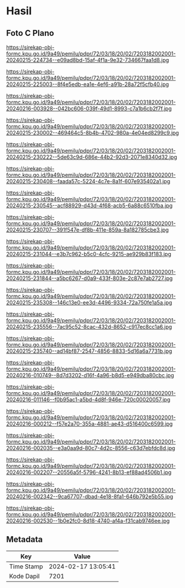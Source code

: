 # Hasil

## Foto C Plano

https://sirekap-obj-formc.kpu.go.id/9a49/pemilu/pdpr/72/03/18/20/02/7203182002001-20240215-224734--e09ad8bd-15af-4f1a-9e32-734667faa1d8.jpg

https://sirekap-obj-formc.kpu.go.id/9a49/pemilu/pdpr/72/03/18/20/02/7203182002001-20240215-225003--8f4e5edb-ea1e-4ef6-a91b-28a72f5cfb40.jpg

https://sirekap-obj-formc.kpu.go.id/9a49/pemilu/pdpr/72/03/18/20/02/7203182002001-20240216-003928--042bc606-039f-49d1-8993-c7a1b6cb2f7f.jpg

https://sirekap-obj-formc.kpu.go.id/9a49/pemilu/pdpr/72/03/18/20/02/7203182002001-20240215-230002--469464c5-8b4b-4702-980a-4e04ed8299c9.jpg

https://sirekap-obj-formc.kpu.go.id/9a49/pemilu/pdpr/72/03/18/20/02/7203182002001-20240215-230222--5de63c9d-686e-44b2-92d3-2071e8340d32.jpg

https://sirekap-obj-formc.kpu.go.id/9a49/pemilu/pdpr/72/03/18/20/02/7203182002001-20240215-230408--faada57c-5224-4c7e-8a1f-607e935402a1.jpg

https://sirekap-obj-formc.kpu.go.id/9a49/pemilu/pdpr/72/03/18/20/02/7203182002001-20240215-230545--acf88929-d43d-4f68-acb5-6a88c6510fba.jpg

https://sirekap-obj-formc.kpu.go.id/9a49/pemilu/pdpr/72/03/18/20/02/7203182002001-20240215-230707--391f547e-df8b-411e-859a-8a182785cbe3.jpg

https://sirekap-obj-formc.kpu.go.id/9a49/pemilu/pdpr/72/03/18/20/02/7203182002001-20240215-231044--e3b7c962-b5c0-4cfc-9215-ae929b83f183.jpg

https://sirekap-obj-formc.kpu.go.id/9a49/pemilu/pdpr/72/03/18/20/02/7203182002001-20240215-231844--a5bc6267-d0a9-433f-803e-2c87e7ab2727.jpg

https://sirekap-obj-formc.kpu.go.id/9a49/pemilu/pdpr/72/03/18/20/02/7203182002001-20240215-235308--146c13e0-ee3d-4496-9334-72a750fe1a5a.jpg

https://sirekap-obj-formc.kpu.go.id/9a49/pemilu/pdpr/72/03/18/20/02/7203182002001-20240215-235556--7ac95c52-8cac-432d-8652-c917ec8cc1a6.jpg

https://sirekap-obj-formc.kpu.go.id/9a49/pemilu/pdpr/72/03/18/20/02/7203182002001-20240215-235740--ad14bf87-2547-4856-8833-5d16a6a7731b.jpg

https://sirekap-obj-formc.kpu.go.id/9a49/pemilu/pdpr/72/03/18/20/02/7203182002001-20240216-010749--8d7d3202-d16f-4a96-b8d5-e949dba80cbc.jpg

https://sirekap-obj-formc.kpu.go.id/9a49/pemilu/pdpr/72/03/18/20/02/7203182002001-20240216-011146--f0b95ac1-a5bd-4d8f-946e-720c00020057.jpg

https://sirekap-obj-formc.kpu.go.id/9a49/pemilu/pdpr/72/03/18/20/02/7203182002001-20240216-000212--f57e2a70-355a-4881-ae43-d516400c6599.jpg

https://sirekap-obj-formc.kpu.go.id/9a49/pemilu/pdpr/72/03/18/20/02/7203182002001-20240216-002035--e3a0aa9d-80c7-4d2c-8556-c63d7ebfdc8d.jpg

https://sirekap-obj-formc.kpu.go.id/9a49/pemilu/pdpr/72/03/18/20/02/7203182002001-20240216-002207--20556a5f-5796-4241-8b13-ef88ad4506b1.jpg

https://sirekap-obj-formc.kpu.go.id/9a49/pemilu/pdpr/72/03/18/20/02/7203182002001-20240216-002342--9ca67707-dbad-4e18-8fa1-646b792e5b55.jpg

https://sirekap-obj-formc.kpu.go.id/9a49/pemilu/pdpr/72/03/18/20/02/7203182002001-20240216-002530--1b0e2fc0-8d18-4740-af4a-f31cab9746ee.jpg


## Metadata

| Key        | Value               |
| ---------- | ------------------- |
| Time Stamp | 2024-02-17 13:05:41 |
| Kode Dapil | 7201                |



